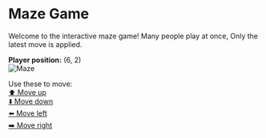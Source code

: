# Maze Game  
Welcome to the interactive maze game! Many people play at once, Only the latest move is applied.

**Player position:** (6, 2)  
![Maze](https://github-maze-game.vercel.app/images/pos_6_2.png?t=1760625190935)

Use these to move:  
[⬆️ Move up](https://github-maze-game.vercel.app/move/6_2_w)  
[⬇️ Move down](https://github-maze-game.vercel.app/move/6_2_s)  
[⬅️ Move left](https://github-maze-game.vercel.app/move/6_2_a)  
[➡️ Move right](https://github-maze-game.vercel.app/move/6_2_d)

